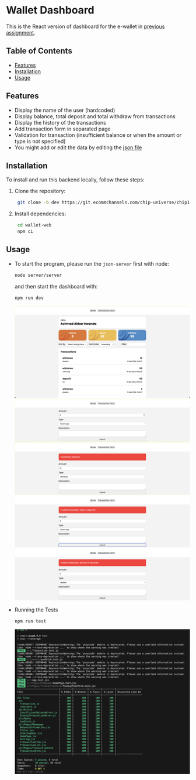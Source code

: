 # Wallet Dashboard

This is the React version of dashboard for the e-wallet in [previous assignment](https://git.ecommchannels.com/chip-universe/chip12/assignments/achmad-irwanda/wallet-transaction-api).

## Table of Contents

- [Features](#features)
- [Installation](#installation)
- [Usage](#usage)

## Features

- Display the name of the user (hardcoded)
- Display balance, total deposit and total withdraw from transactions
- Display the history of the transactions
- Add transaction form in separated page
- Validation for transaction (insufficient balance or when the amount or type is not specified)
- You might add or edit the data by editing the [json file](wallet.json)

## Installation

To install and run this backend locally, follow these steps:

1. Clone the repository:

   ```bash
    git clone -b dev https://git.ecommchannels.com/chip-universe/chip12/assignments/achmad-irwanda/wallet-web.git
   ```

2. Install dependencies:

   ```bash
    cd wallet-web
    npm ci
   ```

## Usage

- To start the program, please run the `json-server` first with node:

    ```bash
    node server/server
    ```

    and then start the dashboard with:

    ```bash
    npm run dev
    ```

    ![Dashboard View](/documentation/dashboard-view.png)
    ![Transaction Form](/documentation/transaction-form.png)
    ![Insufficient Balance](/documentation/insufficient-balance.png)
    ![No Type Specified](/documentation/no-type-specified.png)
    ![Invalid Amount](/documentation/invalid-amount.png)

- Running the Tests

    ```bash
    npm run test
    ```

    ![Test Coverage](/documentation/test-coverage.png)
